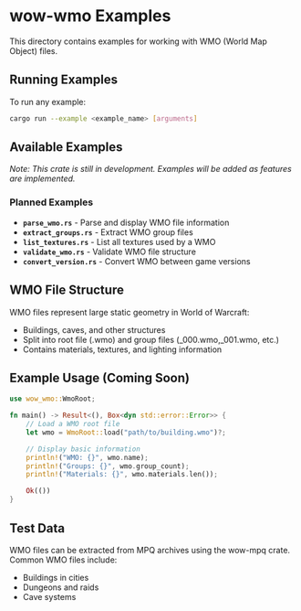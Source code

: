 # wow-wmo Examples

This directory contains examples for working with WMO (World Map Object) files.

## Running Examples

To run any example:

```bash
cargo run --example <example_name> [arguments]
```

## Available Examples

*Note: This crate is still in development. Examples will be added as features are implemented.*

### Planned Examples

- **`parse_wmo.rs`** - Parse and display WMO file information
- **`extract_groups.rs`** - Extract WMO group files
- **`list_textures.rs`** - List all textures used by a WMO
- **`validate_wmo.rs`** - Validate WMO file structure
- **`convert_version.rs`** - Convert WMO between game versions

## WMO File Structure

WMO files represent large static geometry in World of Warcraft:

- Buildings, caves, and other structures
- Split into root file (.wmo) and group files (_000.wmo,_001.wmo, etc.)
- Contains materials, textures, and lighting information

## Example Usage (Coming Soon)

```rust
use wow_wmo::WmoRoot;

fn main() -> Result<(), Box<dyn std::error::Error>> {
    // Load a WMO root file
    let wmo = WmoRoot::load("path/to/building.wmo")?;

    // Display basic information
    println!("WMO: {}", wmo.name);
    println!("Groups: {}", wmo.group_count);
    println!("Materials: {}", wmo.materials.len());

    Ok(())
}
```

## Test Data

WMO files can be extracted from MPQ archives using the wow-mpq crate.
Common WMO files include:

- Buildings in cities
- Dungeons and raids
- Cave systems
